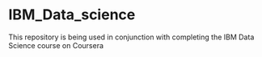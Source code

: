 # IBM_Data_science
This repository is being used in conjunction with completing the IBM Data Science course on Coursera
